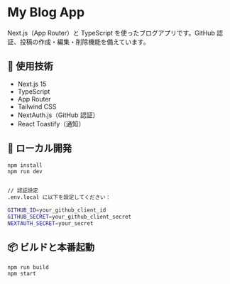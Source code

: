 # My Blog App

Next.js（App Router）と TypeScript を使ったブログアプリです。GitHub 認証、投稿の作成・編集・削除機能を備えています。

## 🔧 使用技術

- Next.js 15
- TypeScript
- App Router
- Tailwind CSS
- NextAuth.js（GitHub 認証）
- React Toastify（通知）

## 🚀 ローカル開発

```bash
npm install
npm run dev


// 認証設定
.env.local に以下を設定してください：

GITHUB_ID=your_github_client_id
GITHUB_SECRET=your_github_client_secret
NEXTAUTH_SECRET=your_secret
```

## 📦 ビルドと本番起動

```bash
npm run build
npm start

```
